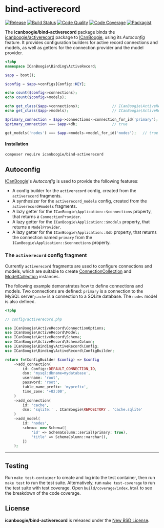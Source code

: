 # bind-activerecord

[![Release](https://img.shields.io/packagist/v/ICanBoogie/bind-activerecord.svg)](https://packagist.org/packages/icanboogie/bind-activerecord)
[![Build Status](https://img.shields.io/github/workflow/status/ICanBoogie/bind-activerecord/test)](https://github.com/ICanBoogie/bind-activerecord/actions?query=workflow%3Atest)
[![Code Quality](https://img.shields.io/scrutinizer/g/ICanBoogie/bind-activerecord.svg)](https://scrutinizer-ci.com/g/ICanBoogie/bind-activerecord)
[![Code Coverage](https://img.shields.io/coveralls/ICanBoogie/bind-activerecord.svg)](https://coveralls.io/r/ICanBoogie/bind-activerecord)
[![Packagist](https://img.shields.io/packagist/dt/icanboogie/bind-activerecord.svg)](https://packagist.org/packages/icanboogie/bind-activerecord)

The **icanboogie/bind-activerecord** package binds the [icanboogie/activerecord][] package to
[ICanBoogie][], using its _Autoconfig_ feature. It provides configuration builders for active record
connections and models, as well as getters for the connection provider and the model provider.

```php
<?php
namespace ICanBoogie\Binding\ActiveRecord;

$app = boot();

$config = $app->configs[Config::KEY];

echo count($config->connections);
echo count($config->models);

echo get_class($app->connections);               // ICanBoogie\ActiveRecord\ConnectionProvider
echo get_class($app->models);                    // ICanBoogie\ActiveRecord\ModelProvider

$primary_connection = $app->connections->connection_for_id('primary');
$primary_connection === $app->db;                // true

get_models('nodes') === $app->models->model_for_id('nodes');   // true
```



#### Installation

```bash
composer require icanboogie/bind-activerecord
```



## Autoconfig

[ICanBoogie][]'s _Autoconfig_ is used to provide the following features:

- A config builder for the `activerecord` config, created from the `activerecord` fragments.
- A synthesizer for the `activerecord_models` config, created from the `activerecord#models`
  fragments.
- A lazy getter for the `ICanBoogie\Application::$connections` property, that returns
a `ConnectionProvider`.
- A lazy getter for the `ICanBoogie\Application::$models` property, that returns
a `ModelProvider`.
- A lazy getter for the `ICanBoogie\Application::$db` property, that returns the connection named
`primary` from the `ICanBoogie\Application::$connections` property.





### The `activerecord` config fragment

Currently `activerecord` fragments are used to configure connections and models, which are suitable
to create [ConnectionCollection][] and [ModelCollection][] instances.

The following example demonstrates how to define connections and models. Two connections are
defined: `primary` is a connection to the MySQL server;`cache` is a connection to a SQLite database.
The `nodes` model is also defined.

```php
<?php

// config/activerecord.php

use ICanBoogie\ActiveRecord\ConnectionOptions;
use ICanBoogie\ActiveRecord\Model;
use ICanBoogie\ActiveRecord\Schema;
use ICanBoogie\ActiveRecord\SchemaColumn;
use ICanBoogie\Binding\ActiveRecord\Config;
use ICanBoogie\Binding\ActiveRecord\ConfigBuilder;

return fn(ConfigBuilder $config) => $config
    ->add_connection(
        id: Config::DEFAULT_CONNECTION_ID,
        dsn: 'mysql:dbname=mydatabase',
        username: 'root',
        password: 'root',
        table_name_prefix: 'myprefix',
        time_zone: '+02:00',
    )
    ->add_connection(
        id: 'cache',
        dsn: 'sqlite:' . ICanBoogie\REPOSITORY . 'cache.sqlite'
    )
    ->add_model(
        id: 'nodes',
        schema: new Schema([
            'id' => SchemaColumn::serial(primary: true),
            'title' => SchemaColumn::varchar(),
        ])
    );
```



----------



## Testing

Run `make test-container` to create and log into the test container, then run `make test` to run the
test suite. Alternatively, run `make test-coverage` to run the test suite with test coverage. Open
`build/coverage/index.html` to see the breakdown of the code coverage.





## License

**icanboogie/bind-activerecord** is released under the [New BSD License](LICENSE).






[documentation]:           https://icanboogie.org/api/bind-activerecord/master/
[ConnectionCollection]:    https://icanboogie.org/api/activerecord/master/class-ICanBoogie.ActiveRecord.ConnectionCollection.html
[ModelCollection]:         https://icanboogie.org/api/activerecord/master/class-ICanBoogie.ActiveRecord.ModelCollection.html
[icanboogie/activerecord]: https://github.com/ICanBoogie/ActiveRecord
[ICanBoogie]:              https://github.com/ICanBoogie/ICanBoogie
